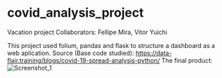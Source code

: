 # covid_analysis_project
Vacation project 
Collaborators: Fellipe Mira, Vitor Yuichi 

This project used folium, pandas and flask to structure a dashboard as a web aplication. 
Source (Base code studied): https://data-flair.training/blogs/covid-19-spread-analysis-python/
The final product: 
![Screenshot_1](https://user-images.githubusercontent.com/85116292/127683933-1d049465-7f48-46d8-bff9-abb8c0c4e0c7.png)

